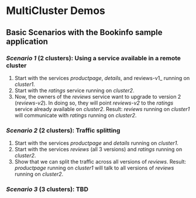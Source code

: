 # MultiCluster Demos 

## Basic Scenarios with the Bookinfo sample application

### _Scenario 1_ (2 clusters): Using a service available in a remote cluster

1. Start with the services _productpage_, _details_, and reviews-v1_ running on _cluster1_.
2. Start with the _ratings_ service running on _cluster2_.
3. Now, the owners of the _reviews_ service want to upgrade to version 2 (_reviews-v2_). In doing so, they will point _reviews-v2_
to the _ratings_ service already available on _cluster2_. Result: _reviews_ running on _cluster1_ will communicate 
with _ratings_ running on _cluster2_.


### _Scenario 2_ (2 clusters): Traffic splitting

1. Start with the services _productpage_ and _details_ running on _cluster1_.
2. Start with the services _reviews_ (all 3 versions) and _ratings_ running on _cluster2_.
3. Show that we can split the traffic across all versions of _reviews_. Result: _productpage_ running on _cluster1_
will talk to all versions of _reviews_ running on _cluster2_.

### _Scenario 3_ (3 clusters): TBD

